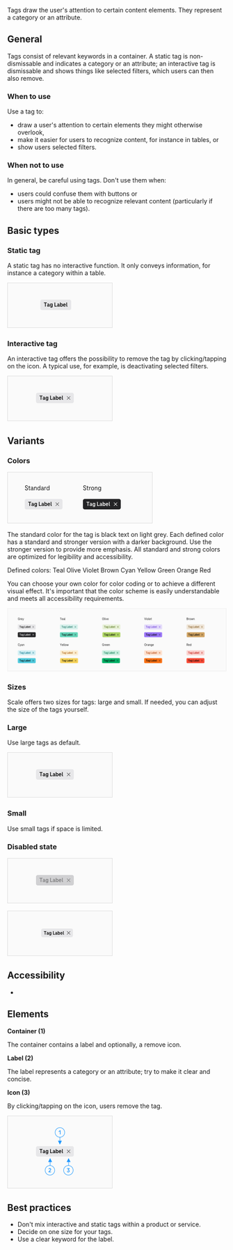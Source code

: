 Tags draw the user's attention to certain content elements. They represent a category or an attribute.

## General

Tags consist of relevant keywords in a container. A static tag is non-dismissable and indicates a category or an attribute; an interactive tag is dismissable and shows things like selected filters, which users can then also remove.

### When to use

Use a tag to:

- draw a user's attention to certain elements they might otherwise overlook,
- make it easier for users to recognize content, for instance in tables, or
- show users selected filters.

### When not to use

In general, be careful using tags. Don't use them when:

- users could confuse them with buttons or
- users might not be able to recognize relevant content (particularly if there are too many tags).

## Basic types

### Static tag

A static tag has no interactive function. It only conveys information, for instance a category within a table.

![Tag-static.png](assets/3_components/tag/tag-static.png)

### Interactive tag

An interactive tag offers the possibility to remove the tag by clicking/tapping on the icon. A typical use, for example, is deactivating selected filters.

![Tag-Interactive.png](assets/3_components/tag/tag-interactive.png)

## Variants

### Colors

![Tag-Strong-Standard.png](assets/3_components/tag/tag-strong-standard.png)

The standard color for the tag is black text on light grey. Each defined color has a standard and stronger version with a darker background. Use the stronger version to provide more emphasis.
All standard and strong colors are optimized for legibility and accessibility.

Defined colors:
Teal
Olive
Violet
Brown
Cyan
Yellow
Green
Orange
Red

You can choose your own color for color coding or to achieve a different visual effect. It's important that the color scheme is easily understandable and meets all accessibility requirements.

![Tag-Basic-Colors.png](assets/3_components/tag/tag-basic-colors.png)

### Sizes

Scale offers two sizes for tags: large and small. If needed, you can adjust the size of the tags yourself.

### Large

Use large tags as default.

![Tag-size-large.png](assets/3_components/tag/tag-size-large.png)

### Small

Use small tags if space is limited.

### Disabled state

![Tag-disabled.png](assets/3_components/tag/tag-disabled.png)

![Tag-size-small.png](assets/3_components/tag/tag-size-small.png)

## Accessibility

-

## Elements

**Container (1)**

The container contains a label and optionally, a remove icon.

**Label (2)**

The label represents a category or an attribute; try to make it clear and concise.

**Icon (3)**

By clicking/tapping on the icon, users remove the tag.

![Tag-Elements Copy 2.png](assets/3_components/tag/tag-elements.png)

## Best practices

- Don't mix interactive and static tags within a product or service.
- Decide on one size for your tags.
- Use a clear keyword for the label.
